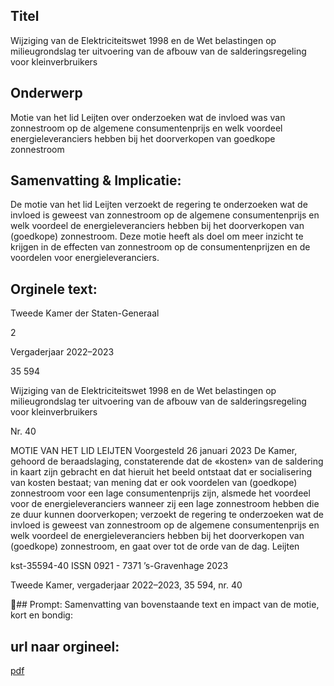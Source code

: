 ## Titel
Wijziging van de Elektriciteitswet 1998 en de Wet belastingen op milieugrondslag ter uitvoering van de afbouw van de salderingsregeling voor kleinverbruikers
## Onderwerp
Motie van het lid Leijten over onderzoeken wat de invloed was van zonnestroom op de algemene consumentenprijs en welk voordeel energieleveranciers hebben bij het doorverkopen van goedkope zonnestroom
## Samenvatting & Implicatie:

De motie van het lid Leijten verzoekt de regering te onderzoeken wat de invloed is geweest van zonnestroom op de algemene consumentenprijs en welk voordeel de energieleveranciers hebben bij het doorverkopen van (goedkope) zonnestroom. Deze motie heeft als doel om meer inzicht te krijgen in de effecten van zonnestroom op de consumentenprijzen en de voordelen voor energieleveranciers.
## Orginele text:


Tweede Kamer der Staten-Generaal

2

Vergaderjaar 2022–2023

35 594

Wijziging van de Elektriciteitswet 1998 en de
Wet belastingen op milieugrondslag ter
uitvoering van de afbouw van de
salderingsregeling voor kleinverbruikers

Nr. 40

MOTIE VAN HET LID LEIJTEN
Voorgesteld 26 januari 2023
De Kamer,
gehoord de beraadslaging,
constaterende dat de «kosten» van de saldering in kaart zijn gebracht en
dat hieruit het beeld ontstaat dat er socialisering van kosten bestaat;
van mening dat er ook voordelen van (goedkope) zonnestroom voor een
lage consumentenprijs zijn, alsmede het voordeel voor de energieleveranciers wanneer zij een lage zonnestroom hebben die ze duur kunnen
doorverkopen;
verzoekt de regering te onderzoeken wat de invloed is geweest van
zonnestroom op de algemene consumentenprijs en welk voordeel de
energieleveranciers hebben bij het doorverkopen van (goedkope)
zonnestroom,
en gaat over tot de orde van de dag.
Leijten

kst-35594-40
ISSN 0921 - 7371
’s-Gravenhage 2023

Tweede Kamer, vergaderjaar 2022–2023, 35 594, nr. 40

## Prompt:
Samenvatting van bovenstaande text en impact van de motie, kort en bondig:

## url naar orgineel:
[pdf](https://gegevensmagazijn.tweedekamer.nl/OData/v4/2.0/Document(76f30c88-f70e-4f45-8ca5-b52e9bafa4bb)/resource)
